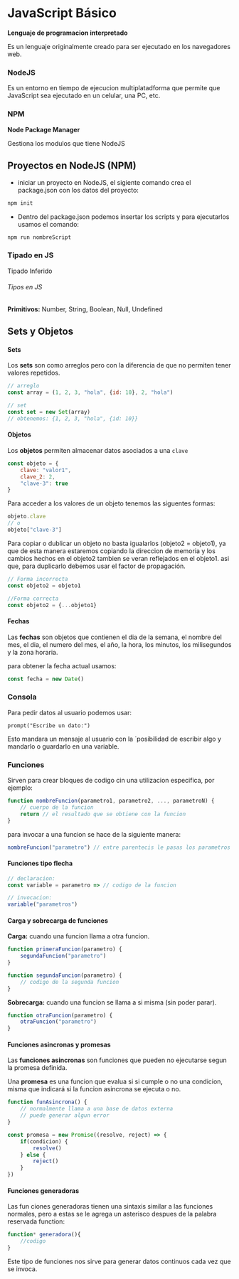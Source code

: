 # JavaScript Básico

**Lenguaje de programacion interpretado**

Es un lenguaje originalmente creado para ser ejecutado en los navegadores web.


### NodeJS

Es un entorno en tiempo de ejecucion multiplatadforma que permite que JavaScript sea ejecutado en un celular, una PC, etc.


### NPM

__Node Package Manager__

Gestiona los modulos que tiene NodeJS


## Proyectos en NodeJS (NPM)

- iniciar un proyecto en NodeJS, el sigiente comando crea el package.json con los datos del proyecto:
```cmd
npm init
```

- Dentro del package.json podemos insertar los scripts y para ejecutarlos usamos el comando:

```
npm run nombreScript
```

### Tipado en JS

Tipado Inferido

###### Tipos en JS

__Primitivos:__ Number, String, Boolean, Null, Undefined


## Sets y Objetos

#### Sets

Los **sets** son como arreglos pero con la diferencia de que no permiten tener valores repetidos.

```JavaScript
// arreglo
const array = (1, 2, 3, "hola", {id: 10}, 2, "hola")

// set
const set = new Set(array)
// obtenemos: {1, 2, 3, "hola", {id: 10}}
```


#### Objetos

Los **objetos** permiten almacenar datos asociados a una `clave`

```JavaScript
const objeto = {
    clave: "valor1",
    clave_2: 2,
    "clave-3": true
}
```

Para acceder a los valores de un objeto tenemos las siguentes formas:

```JavaScript
objeto.clave
// o
objeto["clave-3"]
```

Para copiar o dublicar un objeto no basta igualarlos (objeto2 = objeto1), ya que de esta manera estaremos copiando la direccion de memoria y los cambios hechos en el objeto2 tambien se veran reflejados en el objeto1. asi que, para duplicarlo debemos usar el factor de propagación.

```JavaScript
// Forma incorrecta
const objeto2 = objeto1

//Forma correcta
const objeto2 = {...objeto1}
```


#### Fechas

Las **fechas** son objetos que contienen el dia de la semana, el nombre del mes, el dia, el numero del mes, el año, la hora, los minutos, los milisegundos y la zona horaria.

para obtener la fecha actual usamos:
```JavaScript
const fecha = new Date()
```



### Consola

Para pedir datos al usuario podemos usar:

```
prompt("Escribe un dato:")
```

Esto mandara un mensaje al usuario con la ´posibilidad de escribir algo y mandarlo o guardarlo en una variable.



### Funciones

Sirven para crear bloques de codigo cin una utilizacion especifica, por ejemplo:

```JavaScript
function nombreFuncion(parametro1, parametro2, ..., parametroN) {
    // cuerpo de la funcion
    return // el resultado que se obtiene con la funcion
}
```

para invocar a una funcion se hace de la siguiente manera:

```JavaScript
nombreFuncion("parametro") // entre parentecis le pasas los parametros
```


#### Funciones tipo flecha

```JavaScript
// declaracion:
const variable = parametro => // codigo de la funcion

// invocacion:
variable("parametros")
```

#### Carga y sobrecarga de funciones

**Carga:** cuando una funcion llama a otra funcion.
```JavaScript
function primeraFuncion(parametro) {
    segundaFuncion("parametro")
}

function segundaFuncion(parametro) {
    // codigo de la segunda funcion
}
```

**Sobrecarga:** cuando una funcion se llama a si misma (sin poder parar).
```JavaScript
function otraFuncion(parametro) {
    otraFuncion("parametro")
}
```


#### Funciones asincronas y promesas

Las **funciones asincronas** son funciones que pueden no ejecutarse segun la promesa definida.

Una **promesa** es una funcion que evalua si si cumple o no una condicion, misma que indicará si la funcion asincrona se ejecuta o no.

```JavaScript
function funAsincrona() {
    // normalmente llama a una base de datos externa
    // puede generar algun error
}

const promesa = new Promise((resolve, reject) => {
    if(condicion) {
        resolve()
    } else {
        reject()
    }
})
```


#### Funciones generadoras

Las fun ciones generadoras tienen una sintaxis similar a las funciones normales, pero a estas se le agrega un asterisco despues de la palabra reservada function:
```JavaScript
function* generadora(){
    //codigo
}
```

Este tipo de funciones nos sirve para generar datos continuos cada vez que se invoca.